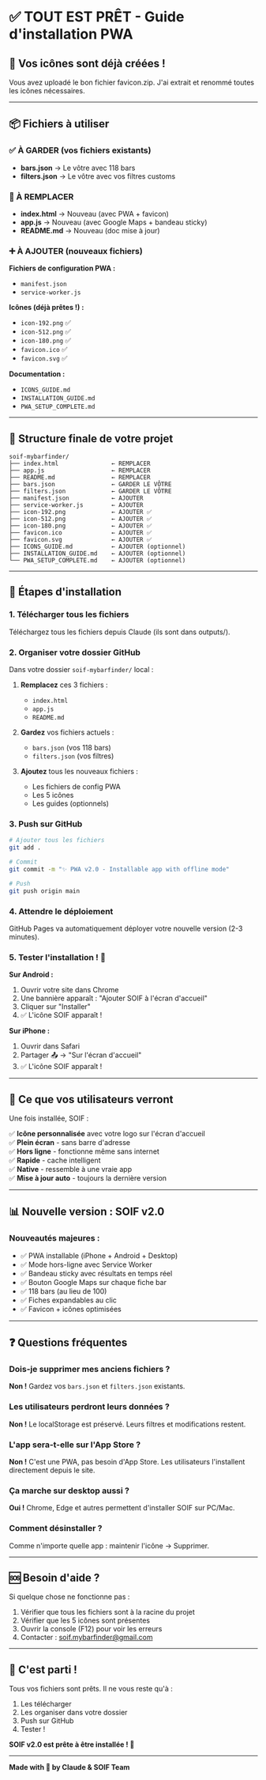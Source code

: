 # ✅ TOUT EST PRÊT - Guide d'installation PWA

## 🎉 Vos icônes sont déjà créées !

Vous avez uploadé le bon fichier favicon.zip. J'ai extrait et renommé toutes les icônes nécessaires.

---

## 📦 Fichiers à utiliser

### ✅ À GARDER (vos fichiers existants)
- **bars.json** → Le vôtre avec 118 bars
- **filters.json** → Le vôtre avec vos filtres customs

### 🔄 À REMPLACER
- **index.html** → Nouveau (avec PWA + favicon)
- **app.js** → Nouveau (avec Google Maps + bandeau sticky)
- **README.md** → Nouveau (doc mise à jour)

### ➕ À AJOUTER (nouveaux fichiers)

**Fichiers de configuration PWA :**
- `manifest.json`
- `service-worker.js`

**Icônes (déjà prêtes !) :**
- `icon-192.png` ✅
- `icon-512.png` ✅
- `icon-180.png` ✅
- `favicon.ico` ✅
- `favicon.svg` ✅

**Documentation :**
- `ICONS_GUIDE.md`
- `INSTALLATION_GUIDE.md`
- `PWA_SETUP_COMPLETE.md`

---

## 📁 Structure finale de votre projet

```
soif-mybarfinder/
├── index.html               ← REMPLACER
├── app.js                   ← REMPLACER
├── README.md                ← REMPLACER
├── bars.json                ← GARDER LE VÔTRE
├── filters.json             ← GARDER LE VÔTRE
├── manifest.json            ← AJOUTER
├── service-worker.js        ← AJOUTER
├── icon-192.png             ← AJOUTER ✅
├── icon-512.png             ← AJOUTER ✅
├── icon-180.png             ← AJOUTER ✅
├── favicon.ico              ← AJOUTER ✅
├── favicon.svg              ← AJOUTER ✅
├── ICONS_GUIDE.md           ← AJOUTER (optionnel)
├── INSTALLATION_GUIDE.md    ← AJOUTER (optionnel)
└── PWA_SETUP_COMPLETE.md    ← AJOUTER (optionnel)
```

---

## 🚀 Étapes d'installation

### 1. Télécharger tous les fichiers

Téléchargez tous les fichiers depuis Claude (ils sont dans outputs/).

### 2. Organiser votre dossier GitHub

Dans votre dossier `soif-mybarfinder/` local :

1. **Remplacez** ces 3 fichiers :
   - `index.html`
   - `app.js`
   - `README.md`

2. **Gardez** vos fichiers actuels :
   - `bars.json` (vos 118 bars)
   - `filters.json` (vos filtres)

3. **Ajoutez** tous les nouveaux fichiers :
   - Les fichiers de config PWA
   - Les 5 icônes
   - Les guides (optionnels)

### 3. Push sur GitHub

```bash
# Ajouter tous les fichiers
git add .

# Commit
git commit -m "✨ PWA v2.0 - Installable app with offline mode"

# Push
git push origin main
```

### 4. Attendre le déploiement

GitHub Pages va automatiquement déployer votre nouvelle version (2-3 minutes).

### 5. Tester l'installation ! 🧪

**Sur Android :**
1. Ouvrir votre site dans Chrome
2. Une bannière apparaît : "Ajouter SOIF à l'écran d'accueil"
3. Cliquer sur "Installer"
4. ✅ L'icône SOIF apparaît !

**Sur iPhone :**
1. Ouvrir dans Safari
2. Partager 📤 → "Sur l'écran d'accueil"
3. ✅ L'icône SOIF apparaît !

---

## 🎯 Ce que vos utilisateurs verront

Une fois installée, SOIF :

✅ **Icône personnalisée** avec votre logo sur l'écran d'accueil  
✅ **Plein écran** - sans barre d'adresse  
✅ **Hors ligne** - fonctionne même sans internet  
✅ **Rapide** - cache intelligent  
✅ **Native** - ressemble à une vraie app  
✅ **Mise à jour auto** - toujours la dernière version  

---

## 📊 Nouvelle version : SOIF v2.0

### Nouveautés majeures :
- ✅ PWA installable (iPhone + Android + Desktop)
- ✅ Mode hors-ligne avec Service Worker
- ✅ Bandeau sticky avec résultats en temps réel
- ✅ Bouton Google Maps sur chaque fiche bar
- ✅ 118 bars (au lieu de 100)
- ✅ Fiches expandables au clic
- ✅ Favicon + icônes optimisées

---

## ❓ Questions fréquentes

### Dois-je supprimer mes anciens fichiers ?
**Non !** Gardez vos `bars.json` et `filters.json` existants.

### Les utilisateurs perdront leurs données ?
**Non !** Le localStorage est préservé. Leurs filtres et modifications restent.

### L'app sera-t-elle sur l'App Store ?
**Non !** C'est une PWA, pas besoin d'App Store. Les utilisateurs l'installent directement depuis le site.

### Ça marche sur desktop aussi ?
**Oui !** Chrome, Edge et autres permettent d'installer SOIF sur PC/Mac.

### Comment désinstaller ?
Comme n'importe quelle app : maintenir l'icône → Supprimer.

---

## 🆘 Besoin d'aide ?

Si quelque chose ne fonctionne pas :

1. Vérifier que tous les fichiers sont à la racine du projet
2. Vérifier que les 5 icônes sont présentes
3. Ouvrir la console (F12) pour voir les erreurs
4. Contacter : soif.mybarfinder@gmail.com

---

## 🎉 C'est parti !

Tous vos fichiers sont prêts. Il ne vous reste qu'à :
1. Les télécharger
2. Les organiser dans votre dossier
3. Push sur GitHub
4. Tester !

**SOIF v2.0 est prête à être installée ! 🍺**

---

**Made with 🍺 by Claude & SOIF Team**

